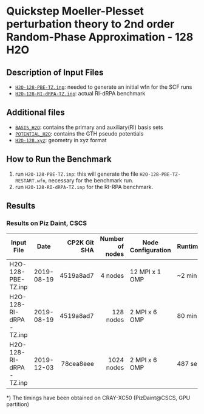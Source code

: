 # Quickstep Moeller-Plesset perturbation theory to 2nd order Random-Phase Approximation - 128 H2O

## Description of Input Files

- [`H2O-128-PBE-TZ.inp`](H2O-128-PBE-TZ.inp): needed to generate an initial wfn for the SCF runs
- [`H2O-128-RI-dRPA-TZ.inp`](H2O-128-RI-dRPA-TZ.inp): actual RI-dRPA benchmark

## Additional files

- [`BASIS_H2O`](BASIS_H2O): contains the primary and auxiliary(RI) basis sets
- [`POTENTIAL_H2O`](POTENTIAL_H2O): contains the GTH pseudo potentials
- [`H2O-128.xyz`](H2O-128.xyz): geometry in xyz format

## How to Run the Benchmark

1) run `H2O-128-PBE-TZ.inp`: this will generate the file `H2O-128-PBE-TZ-RESTART.wfn`, necessary for the benchmark run.
2) run `H2O-128-RI-dRPA-TZ.inp` for the RI-RPA benchmark.

## Results

### Results on Piz Daint, CSCS

| Input File             | Date       | CP2K Git SHA | Number of nodes | Node Configuration  | Runtime |
| ---------------------- | ---------- | ------------:| ---------------:| ------------------- | ------- |
| H2O-128-PBE-TZ.inp     | 2019-08-19 | 4519a8ad7    | 4 nodes         | 12 MPI x 1 OMP      | ~2 min  |
| H2O-128-RI-dRPA-TZ.inp | 2019-08-19 | 4519a8ad7    | 128 nodes       | 2 MPI x 6 OMP       | 80 min  |
| H2O-128-RI-dRPA-TZ.inp | 2019-12-03 | 78cea8eee    | 1024 nodes      | 2 MPI x 6 OMP       | 487 sec |

*) The timings have been obtained on CRAY-XC50 (PizDaint@CSCS, GPU partition)


